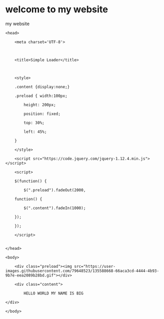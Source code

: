 # welcome to my website

my website

<html>

	<head>

		<meta charset='UTF-8'>

		

		<title>Simple Loader</title>

		

		<style>

		.content {display:none;}

		.preload { width:100px;

			height: 200px;

			position: fixed;

			top: 30%;

			left: 45%;

		}

		</style>

		<script src="https://code.jquery.com/jquery-1.12.4.min.js"></script>

		<script>

		$(function() {

			$(".preload").fadeOut(2000, 

		function() {

			$(".content").fadeIn(1000);

		});

		});

		</script>


	</head>

	<body>

		<div class="preload"><img src="https://user-images.githubusercontent.com/79648523/135588668-66aca3cd-4444-4b93-9b7e-eea2089b28bd.gif"></div>

		<div class="content">

			HELLO WORLD MY NAME IS BIG 

	</div>

	</body>

</html>

<!-- ref : SmallEnvelop.com -->

<!-- https://smallenvelop.com/display-loading-icon-page-loads-completely/ -->



